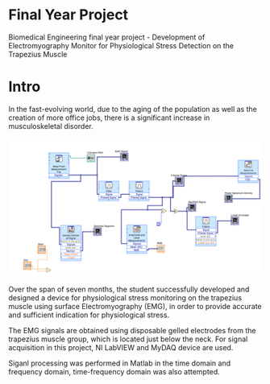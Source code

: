 # Final Year Project
Biomedical Engineering final year project - Development of Electromyography Monitor for Physiological Stress Detection on the Trapezius Muscle

# Intro
In the fast-evolving world, due to the aging of the population as well as the creation of more office jobs, there is a significant increase in musculoskeletal disorder.

![](/vi.png)

Over the span of seven months, the student successfully developed and designed a device for physiological stress monitoring on the trapezius muscle using surface Electromyography (EMG), in order to provide accurate and sufficient indication for physiological stress.

The EMG signals are obtained using disposable gelled electrodes from the trapezius muscle group, which is located just below the neck. For signal acquisition in this project, NI LabVIEW and MyDAQ device are used. 

Siganl processing was performed in Matlab in the time domain and frequency domain, time-frequency domain was also attempted.
